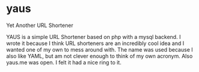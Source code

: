 yaus
====

Yet Another URL Shortener

YAUS is a simple URL Shortener based on php with a mysql backend. I wrote it because I think URL shorteners
are an incredibly cool idea and I wanted one of my own to mess around with. The name was used because I 
also like YAML, but am not clever enough to think of my own acronym. Also yaus.me was open. I felt it had a
nice ring to it.